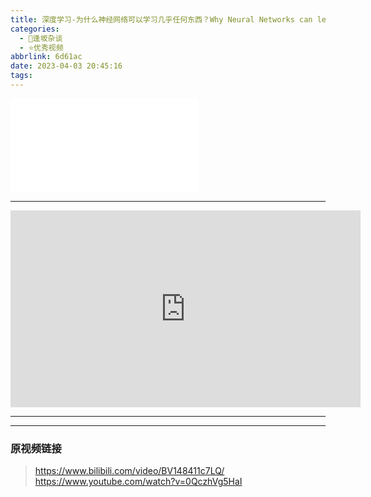 ```yaml
---
title: 深度学习-为什么神经网络可以学习几乎任何东西？Why Neural Networks can learn (almost) anything
categories:
  - 🌙逢坂杂谈
  - ⭐优秀视频
abbrlink: 6d61ac
date: 2023-04-03 20:45:16
tags:
---
```


<iframe src="//player.bilibili.com/player.html?aid=225659875&bvid=BV148411c7LQ&cid=1044826885&page=1" scrolling="no" border="0" frameborder="no" framespacing="0" allowfullscreen="true"> </iframe>

<!--more-->

***

<iframe width="560" height="315" src="https://www.youtube.com/embed/0QczhVg5HaI" title="YouTube video player" frameborder="0" allow="accelerometer; autoplay; clipboard-write; encrypted-media; gyroscope; picture-in-picture; web-share" allowfullscreen></iframe>

***

***

### 原视频链接

> <https://www.bilibili.com/video/BV148411c7LQ/>
> <https://www.youtube.com/watch?v=0QczhVg5HaI>
